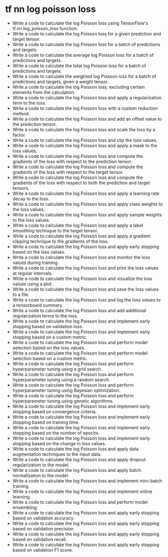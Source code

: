 # tf nn log poisson loss

- Write a code to calculate the log Poisson loss using TensorFlow's tf.nn.log_poisson_loss function.
- Write a code to calculate the log Poisson loss for a given prediction and target tensor.
- Write a code to calculate the log Poisson loss for a batch of predictions and targets.
- Write a code to calculate the average log Poisson loss for a batch of predictions and targets.
- Write a code to calculate the total log Poisson loss for a batch of predictions and targets.
- Write a code to calculate the weighted log Poisson loss for a batch of predictions and targets, given a weight tensor.
- Write a code to calculate the log Poisson loss, excluding certain elements from the calculation.
- Write a code to calculate the log Poisson loss and apply a regularization term to the loss.
- Write a code to calculate the log Poisson loss with a custom reduction method.
- Write a code to calculate the log Poisson loss and add an offset value to the prediction tensor.
- Write a code to calculate the log Poisson loss and scale the loss by a factor.
- Write a code to calculate the log Poisson loss and clip the loss values.
- Write a code to calculate the log Poisson loss and apply a mask to the loss values.
- Write a code to calculate the log Poisson loss and compute the gradients of the loss with respect to the prediction tensor.
- Write a code to calculate the log Poisson loss and compute the gradients of the loss with respect to the target tensor.
- Write a code to calculate the log Poisson loss and compute the gradients of the loss with respect to both the prediction and target tensors.
- Write a code to calculate the log Poisson loss and apply a learning rate decay to the loss.
- Write a code to calculate the log Poisson loss and apply class weights to the loss values.
- Write a code to calculate the log Poisson loss and apply sample weights to the loss values.
- Write a code to calculate the log Poisson loss and apply a label smoothing technique to the target tensor.
- Write a code to calculate the log Poisson loss and apply a gradient clipping technique to the gradients of the loss.
- Write a code to calculate the log Poisson loss and apply early stopping based on the loss values.
- Write a code to calculate the log Poisson loss and monitor the loss values during training.
- Write a code to calculate the log Poisson loss and print the loss values at regular intervals.
- Write a code to calculate the log Poisson loss and visualize the loss values using a plot.
- Write a code to calculate the log Poisson loss and save the loss values to a file.
- Write a code to calculate the log Poisson loss and log the loss values to a tensorboard summary.
- Write a code to calculate the log Poisson loss and add additional regularization terms to the loss.
- Write a code to calculate the log Poisson loss and implement early stopping based on validation loss.
- Write a code to calculate the log Poisson loss and implement early stopping based on a custom metric.
- Write a code to calculate the log Poisson loss and perform model selection based on the loss values.
- Write a code to calculate the log Poisson loss and perform model selection based on a custom metric.
- Write a code to calculate the log Poisson loss and perform hyperparameter tuning using a grid search.
- Write a code to calculate the log Poisson loss and perform hyperparameter tuning using a random search.
- Write a code to calculate the log Poisson loss and perform hyperparameter tuning using Bayesian optimization.
- Write a code to calculate the log Poisson loss and perform hyperparameter tuning using genetic algorithms.
- Write a code to calculate the log Poisson loss and implement early stopping based on convergence criteria.
- Write a code to calculate the log Poisson loss and implement early stopping based on training time.
- Write a code to calculate the log Poisson loss and implement early stopping based on the number of epochs.
- Write a code to calculate the log Poisson loss and implement early stopping based on the change in loss values.
- Write a code to calculate the log Poisson loss and apply data augmentation techniques to the input data.
- Write a code to calculate the log Poisson loss and apply dropout regularization to the model.
- Write a code to calculate the log Poisson loss and apply batch normalization to the model.
- Write a code to calculate the log Poisson loss and implement mini-batch training.
- Write a code to calculate the log Poisson loss and implement online learning.
- Write a code to calculate the log Poisson loss and perform model ensembling.
- Write a code to calculate the log Poisson loss and apply early stopping based on validation accuracy.
- Write a code to calculate the log Poisson loss and apply early stopping based on validation precision.
- Write a code to calculate the log Poisson loss and apply early stopping based on validation recall.
- Write a code to calculate the log Poisson loss and apply early stopping based on validation F1 score.